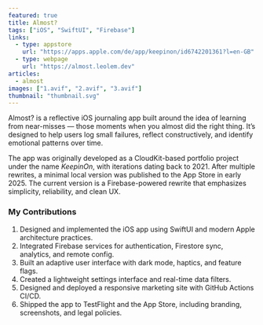 ```yaml
---
featured: true
title: Almost?
tags: ["iOS", "SwiftUI", "Firebase"]
links:
  - type: appstore
    url: "https://apps.apple.com/de/app/keepinon/id6742201361?l=en-GB"
  - type: webpage
    url: "https://almost.leolem.dev"
articles:
  - almost
images: ["1.avif", "2.avif", "3.avif"]
thumbnail: "thumbnail.svg"
---
```


Almost? is a reflective iOS journaling app built around the idea of learning from near-misses — those moments when you almost did the right thing. It’s designed to help users log small failures, reflect constructively, and identify emotional patterns over time.

The app was originally developed as a CloudKit-based portfolio project under the name *KeepinOn*, with iterations dating back to 2021. After multiple rewrites, a minimal local version was published to the App Store in early 2025. The current version is a Firebase-powered rewrite that emphasizes simplicity, reliability, and clean UX.

### My Contributions

1. Designed and implemented the iOS app using SwiftUI and modern Apple architecture practices.
2. Integrated Firebase services for authentication, Firestore sync, analytics, and remote config.
3. Built an adaptive user interface with dark mode, haptics, and feature flags.
4. Created a lightweight settings interface and real-time data filters.
5. Designed and deployed a responsive marketing site with GitHub Actions CI/CD.
6. Shipped the app to TestFlight and the App Store, including branding, screenshots, and legal policies.